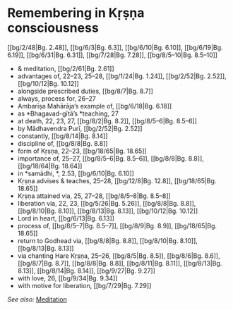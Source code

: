 # Remembering in Kṛṣṇa consciousness

[[bg/2/48|Bg. 2.48]], [[bg/6/3|Bg. 6.3]], [[bg/6/10|Bg. 6.10]], [[bg/6/19|Bg. 6.19]], [[bg/6/31|Bg. 6.31]], [[bg/7/28|Bg. 7.28]], [[bg/8/5–10|Bg. 8.5–10]]

* & meditation, [[bg/2/61|Bg. 2.61]]
* advantages of, 22–23, 25–28, [[bg/1/24|Bg. 1.24]], [[bg/2/52|Bg. 2.52]], [[bg/10/12|Bg. 10.12]]
* alongside prescribed duties, [[bg/8/7|Bg. 8.7]]
* always, process for, 26–27
* Ambarīṣa Mahārāja’s example of, [[bg/6/18|Bg. 6.18]]
* as *Bhagavad-gītā’s *teaching, 27
* at death, 22, 23, 27, [[bg/8/2|Bg. 8.2]], [[bg/8/5–6|Bg. 8.5–6]]
* by Mādhavendra Purī, [[bg/2/52|Bg. 2.52]]
* constantly, [[bg/8/14|Bg. 8.14]]
* discipline of, [[bg/8/8|Bg. 8.8]]
* form of Kṛṣṇa, 22–23, [[bg/18/65|Bg. 18.65]]
* importance of, 25–27, [[bg/8/5–6|Bg. 8.5–6]], [[bg/8/8|Bg. 8.8]], [[bg/18/64|Bg. 18.64]]
* in *samādhi, *, 2.53, [[bg/6/10|Bg. 6.10]]
* Kṛṣṇa advises & teaches, 25–28, [[bg/12/8|Bg. 12.8]], [[bg/18/65|Bg. 18.65]]
* Kṛṣṇa attained via, 25, 27–28, [[bg/8/5–8|Bg. 8.5–8]]
* liberation via, 22, 23, [[bg/5/26|Bg. 5.26]], [[bg/8/8|Bg. 8.8]], [[bg/8/10|Bg. 8.10]], [[bg/8/13|Bg. 8.13]], [[bg/10/12|Bg. 10.12]]
* Lord in heart, [[bg/6/13|Bg. 6.13]]
* process of, [[bg/8/5–7|Bg. 8.5–7]], [[bg/8/9|Bg. 8.9]], [[bg/18/65|Bg. 18.65]]
* return to Godhead via, [[bg/8/8|Bg. 8.8]], [[bg/8/10|Bg. 8.10]], [[bg/8/13|Bg. 8.13]]
* via chanting Hare Kṛṣṇa, 25–26, [[bg/8/5|Bg. 8.5]], [[bg/8/6|Bg. 8.6]], [[bg/8/7|Bg. 8.7]], [[bg/8/8|Bg. 8.8]], [[bg/8/11|Bg. 8.11]], [[bg/8/13|Bg. 8.13]], [[bg/8/14|Bg. 8.14]], [[bg/9/27|Bg. 9.27]]
* with love, 26, [[bg/9/34|Bg. 9.34]]
* with motive for liberation, [[bg/7/29|Bg. 7.29]]

*See also:* [Meditation](entries/meditation.md)
